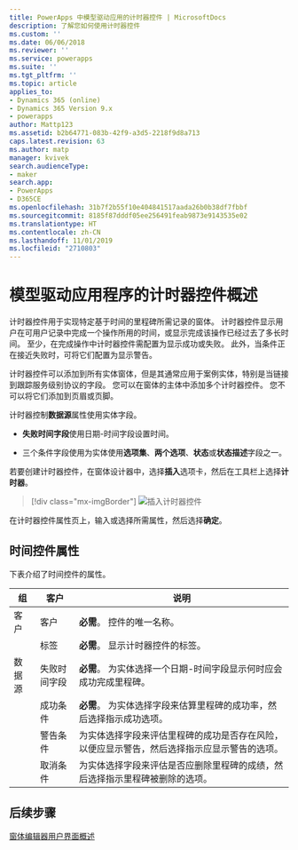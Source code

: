 ```yaml
---
title: PowerApps 中模型驱动应用的计时器控件 | MicrosoftDocs
description: 了解您如何使用计时器控件
ms.custom: ''
ms.date: 06/06/2018
ms.reviewer: ''
ms.service: powerapps
ms.suite: ''
ms.tgt_pltfrm: ''
ms.topic: article
applies_to:
- Dynamics 365 (online)
- Dynamics 365 Version 9.x
- powerapps
author: Mattp123
ms.assetid: b2b64771-083b-42f9-a3d5-2218f9d8a713
caps.latest.revision: 63
ms.author: matp
manager: kvivek
search.audienceType:
- maker
search.app:
- PowerApps
- D365CE
ms.openlocfilehash: 31b7f2b55f10e404841517aada26b0b38df7fbbf
ms.sourcegitcommit: 8185f87dddf05ee256491feab9873e9143535e02
ms.translationtype: HT
ms.contentlocale: zh-CN
ms.lasthandoff: 11/01/2019
ms.locfileid: "2710803"
---
```

# <a name="model-driven-app-timer-control-overview"></a>模型驱动应用程序的计时器控件概述

 计时器控件用于实现特定基于时间的里程碑所需记录的窗体。 计时器控件显示用户在可用户记录中完成一个操作所用的时间，或显示完成该操作已经过去了多长时间。 至少，在完成操作中计时器控件需配置为显示成功或失败。 此外，当条件正在接近失败时，可将它们配置为显示警告。  
  
 计时器控件可以添加到所有实体窗体，但是其通常应用于案例实体，特别是当链接到跟踪服务级别协议的字段。 您可以在窗体的主体中添加多个计时器控件。 您不可以将它们添加到页眉或页脚。  
  
 计时器控制**数据源**属性使用实体字段。  
  
-   **失败时间字段**使用日期-时间字段设置时间。  
  
-   三个条件字段使用为实体使用**选项集**、**两个选项**、**状态**或**状态描述**字段之一。  

若要创建计时器控件，在窗体设计器中，选择**插入**选项卡，然后在工具栏上选择**计时器**。 

  > [!div class="mx-imgBorder"] 
  > ![插入计时器控件](media/insert-timer-control.png)

在计时器控件属性页上，输入或选择所需属性，然后选择**确定**。 

  
<a name="BKMK_TimerControlProperties"></a>   

## <a name="timer-control-properties"></a>时间控件属性  
 下表介绍了时间控件的属性。  
  
|组|客户|说明|  
|-----------|----------|-----------------|  
|客户|客户|**必需**。 控件的唯一名称。|  
||标签|**必需**。 显示计时器控件的标签。|  
|数据源|失败时间字段|**必需**。 为实体选择一个日期-时间字段显示何时应会成功完成里程碑。|  
||成功条件|**必需**。 为实体选择字段来估算里程碑的成功率，然后选择指示成功选项。|  
||警告条件|为实体选择字段来评估里程碑的成功是否存在风险，以便应显示警告，然后选择指示应显示警告的选项。|  
||取消条件|为实体选择字段来评估是否应删除里程碑的成绩，然后选择指示里程碑被删除的选项。|  

## <a name="next-steps"></a>后续步骤

[窗体编辑器用户界面概述](form-editor-user-interface-legacy.md)

